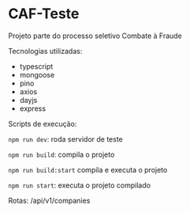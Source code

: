 # CAF-Teste
Projeto parte do processo seletivo Combate à Fraude

Tecnologias utilizadas:
  * typescript
  * mongoose
  * pino
  * axios
  * dayjs
  * express
  
Scripts de execução:

```npm run dev```: roda servidor de teste

```npm run build```: compila o projeto

```npm run build:start``` compila e executa o projeto

```npm run start```: executa o projeto compilado


Rotas: /api/v1/companies


